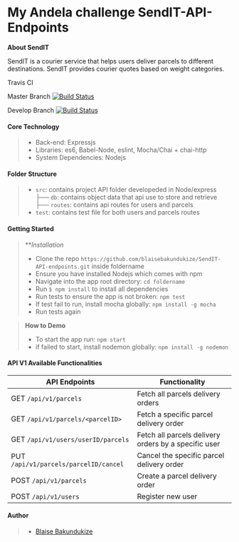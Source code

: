 # My Andela challenge SendIT-API-Endpoints

**About SendIT**

SendIT is a courier service that helps users deliver parcels to different destinations. SendIT provides courier quotes based on weight categories.


Travis CI 

Master Branch [![Build Status](https://travis-ci.org/blaisebakundukize/SendIT-API-endpoints.svg?branch=master)](https://travis-ci.org/blaisebakundukize/SendIT-API-endpoints)

Develop Branch [![Build Status](https://travis-ci.org/blaisebakundukize/SendIT-API-endpoints.svg?branch=develop)](https://travis-ci.org/blaisebakundukize/SendIT-API-endpoints)

#### Core Technology
> - Back-end: Expressjs
> - Libraries: es6, Babel-Node, eslint, Mocha/Chai + chai-http
> - System Dependencies: Nodejs

#### Folder Structure
> - `src`: contains project API folder developeded in Node/express
      ├── `db`: contains object data that api use to store and retrieve
      ├── `routes`: contains api routes for users and parcels
> - `test`: contains test file for both users and parcels routes

#### Getting Started
> ***Installation*
> - Clone the repo `https://github.com/blaisebakundukize/SendIT-API-endpoints.git` inside foldername
> - Ensure you have installed Nodejs which comes with npm
> - Navigate into the app root directory: `cd foldername`
> - Run `$ npm install` to install all dependencies
> - Run tests to ensure the app is not broken: `npm test`
> - If test fail to run, install mocha globally: `npm install -g mocha`
> - Run tests again

> **How to Demo**
> - To start the app run: `npm start`
> - if failed to start, install nodemon globally: `npm install -g nodemon`

#### API V1 Available Functionalities

| API Endpoints | Functionality |
| ---| ---|
| GET `/api/v1/parcels` | Fetch all parcels delivery orders |
| GET `/api/v1/parcels/<parcelID>` | Fetch a specific parcel delivery order |
| GET `/api/v1/users/userID/parcels` | Fetch all parcels delivery orders by a specific user |
| PUT `/api/v1/parcels/parcelID/cancel` | Cancel the specific parcel delivery order |
| POST `/api/v1/parcels` | Create a parcel delivery order |
| POST `/api/v1/users` | Register new user |

#### Author
> - [Blaise Bakundukize](https://github.com/blaisebakundukize)
